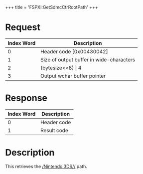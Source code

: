 +++
title = 'FSPXI:GetSdmcCtrRootPath'
+++

# Request

| Index Word | Description                              |
|------------|------------------------------------------|
| 0          | Header code \[0x00430042\]               |
| 1          | Size of output buffer in wide-characters |
| 2          | (bytesize\<\<8) \| 4                     |
| 3          | Output wchar buffer pointer              |

# Response

| Index Word | Description |
|------------|-------------|
| 0          | Header code |
| 1          | Result code |

# Description

This retrieves the [/Nintendo 3DS/<ID0>/<ID1>](SD_Filesystem "wikilink")
path.

